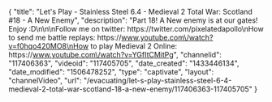 {
    "title": "Let's Play - Stainless Steel 6.4 - Medieval 2 Total War: Scotland #18 - A New Enemy",
    "description": "Part 18!  A New enemy is at our gates!  Enjoy :D\n\n\nFollow me on twitter: https:\/\/twitter.com\/pixelatedapollo\nHow to send me battle replays: https:\/\/www.youtube.com\/watch?v=f0hqo420MO8\nHow to play Medieval 2 Online: https:\/\/www.youtube.com\/watch?v=YGfItCMitPg",
    "channelid": "117406363",
    "videoid": "117405705",
    "date_created": "1433446134",
    "date_modified": "1506478252",
    "type": "captivate",
    "layout": "channelVideo",
    "url": "\/evacuating\/let-s-play-stainless-steel-6-4-medieval-2-total-war-scotland-18-a-new-enemy\/117406363-117405705"
}